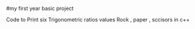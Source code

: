 #my first year basic project

Code to Print six Trigonometric ratios values
Rock , paper , sccisors in c++
